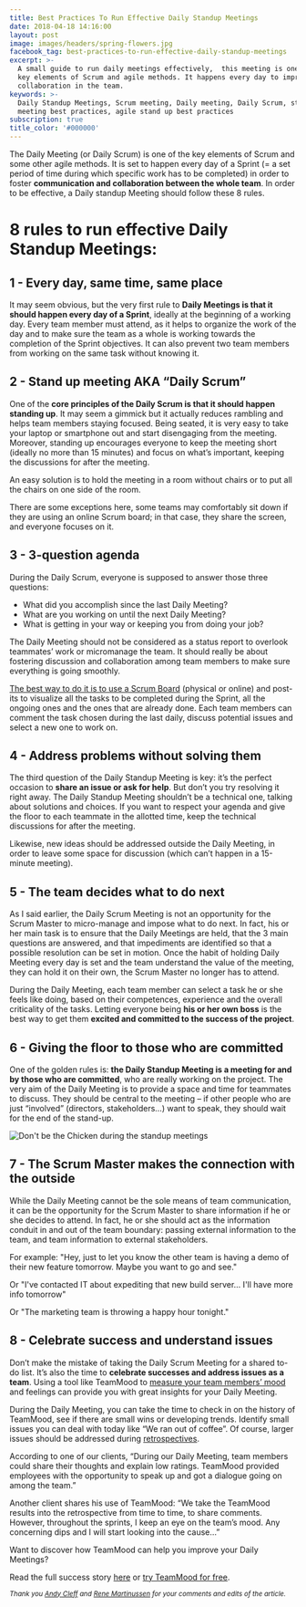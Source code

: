 ```yaml
---
title: Best Practices To Run Effective Daily Standup Meetings
date: 2018-04-18 14:16:00
layout: post
image: images/headers/spring-flowers.jpg
facebook_tag: best-practices-to-run-effective-daily-standup-meetings
excerpt: >-
  A small guide to run daily meetings effectively,  this meeting is one of the
  key elements of Scrum and agile methods. It happens every day to improve
  collaboration in the team.
keywords: >-
  Daily Standup Meetings, Scrum meeting, Daily meeting, Daily Scrum, stand up
  meeting best practices, agile stand up best practices
subscription: true
title_color: '#000000'
---
```


The Daily Meeting (or Daily Scrum) is one of the key elements of Scrum and some other agile methods. It is set to happen every day of a Sprint (= a set period of time during which specific work has to be completed) in order to foster **communication and collaboration between the whole team**. In order to be effective, a Daily standup Meeting should follow these 8 rules.

# 8 rules to run effective Daily Standup Meetings:

## 1 - Every day, same time, same place

It may seem obvious, but the very first rule to **Daily Meetings is that it should happen every day of a Sprint**, ideally at the beginning of a working day. Every team member must attend, as it helps to organize the work of the day and to make sure the team as a whole is working towards the completion of the Sprint objectives. It can also prevent two team members from working on the same task without knowing it.

## 2 - Stand up meeting AKA “Daily Scrum”

One of the **core principles of the Daily Scrum is that it should happen standing up**. It may seem a gimmick but it actually reduces rambling and helps team members staying focused. Being seated, it is very easy to take your laptop or smartphone out and start disengaging from the meeting. Moreover, standing up encourages everyone to keep the meeting short (ideally no more than 15 minutes) and focus on what’s important, keeping the discussions for after the meeting.

An easy solution is to hold the meeting in a room without chairs or to put all the chairs on one side of the room.

There are some exceptions here, some teams may comfortably sit down if they are using an online Scrum board; in that case, they share the screen, and everyone focuses on it.

## 3 - 3-question agenda

During the Daily Scrum, everyone is supposed to answer those three questions:

* What did you accomplish since the last Daily Meeting?
* What are you working on until the next Daily Meeting?
* What is getting in your way or keeping you from doing your job?

The Daily Meeting should not be considered as a status report to overlook teammates’ work or micromanage the team. It should really be about fostering discussion and collaboration among team members to make sure everything is going smoothly.

[The best way to do it is to use a Scrum Board](https://blog.teammood.com/2017/12/06/best-practices-from-our-users.html) (physical or online) and post-its to visualize all the tasks to be completed during the Sprint, all the ongoing ones and the ones that are already done. Each team members can comment the task chosen during the last daily, discuss potential issues and select a new one to work on.

## 4 - Address problems without solving them

The third question of the Daily Standup Meeting is key: it’s the perfect occasion to **share an issue or ask for help**. But don’t you try resolving it right away. The Daily Standup Meeting shouldn’t be a technical one, talking about solutions and choices. If you want to respect your agenda and give the floor to each teammate in the allotted time, keep the technical discussions for after the meeting.

Likewise, new ideas should be addressed outside the Daily Meeting, in order to leave some space for discussion (which can’t happen in a 15-minute meeting).

## 5 - The team decides what to do next

As I said earlier, the Daily Scrum Meeting is not an opportunity for the Scrum Master to micro-manage and impose what to do next. In fact, his or her main task is to ensure that the Daily Meetings are held, that the 3 main questions are answered, and that impediments are identified so that a possible resolution can be set in motion. Once the habit of holding Daily Meeting every day is set and the team understand the value of the meeting, they can hold it on their own, the Scrum Master no longer has to attend.

During the Daily Meeting, each team member can select a task he or she feels like doing, based on their competences, experience and the overall criticality of the tasks. Letting everyone being **his or her own boss** is the best way to get them **excited and committed to the success of the project**.

## 6 - Giving the floor to those who are committed

One of the golden rules is: **the Daily Standup Meeting is a meeting for and by those who are committed**, who are really working on the project. The very aim of the Daily Meeting is to provide a space and time for teammates to discuss. They should be central to the meeting – if other people who are just “involved” (directors, stakeholders…) want to speak, they should wait for the end of the stand-up.

<img class="center" src="http://www.implementingscrum.com/images/060911-scrumtoon.jpg" alt="Don't be the Chicken during the standup meetings">

## 7 - The Scrum Master makes the connection with the outside

While the Daily Meeting cannot be the sole means of team communication, it can be the opportunity for the Scrum Master to share information if he or she decides to attend. In fact, he or she should act as the information conduit in and out of the team boundary: passing external information to the team, and team information to external stakeholders.

For example: "Hey, just to let you know the other team is having a demo of their new feature tomorrow. Maybe you want to go and see."

Or "I've contacted IT about expediting that new build server… I'll have more info tomorrow"

Or "The marketing team is throwing a happy hour tonight."

## 8 - Celebrate success and understand issues

Don’t make the mistake of taking the Daily Scrum Meeting for a shared to-do list. It’s also the time to **celebrate successes and address issues as a team**. Using a tool like TeamMood to [measure your team members’ mood](https://www.teammood.com/en/features/) and feelings can provide you with great insights for your Daily Meeting.

During the Daily Meeting, you can take the time to check in on the history of TeamMood, see if there are small wins or developing trends. Identify small issues you can deal with today like “We ran out of coffee”. Of course, larger issues should be addressed during [retrospectives](https://blog.teammood.com/2018/02/07/a-simple-guide-to-run-agile-retrospectives.html).

According to one of our clients, “During our Daily Meeting, team members could share their thoughts and explain low ratings. TeamMood provided employees with the opportunity to speak up and got a dialogue going on among the team.”

Another client shares his use of TeamMood: “We take the TeamMood results into the retrospective from time to time, to share comments. However, throughout the sprints, I keep an eye on the team’s mood. Any concerning dips and I will start looking into the cause…”

Want to discover how TeamMood can help you improve your Daily Meetings?

Read the full success story [here](https://www.teammood.com/en/success/Success-story-banque-en.pdf) or [try TeamMood for free](https://www.teammood.com/en/continuous-improvement/).

<small><em>Thank you <a href="https://www.linkedin.com/in/andycleff/">Andy Cleff</a> and <a href="https://www.linkedin.com/in/rene-martinussen-a3418216/">Rene Martinussen</a> for your comments and edits of the article.</em></small>